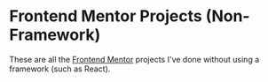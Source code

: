 # Frontend Mentor Projects (Non-Framework)

These are all the [Frontend Mentor](https://www.frontendmentor.io/solutions) projects I've done without using a framework (such as React).
